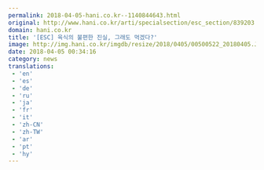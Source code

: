 ```yaml
---
permalink: 2018-04-05-hani.co.kr--1140844643.html
original: http://www.hani.co.kr/arti/specialsection/esc_section/839203.html
domain: hani.co.kr
title: '[ESC] 육식의 불편한 진실, 그래도 먹겠다?'
image: http://img.hani.co.kr/imgdb/resize/2018/0405/00500522_20180405.JPG
date: 2018-04-05 00:34:16
category: news
translations: 
 - 'en'
 - 'es'
 - 'de'
 - 'ru'
 - 'ja'
 - 'fr'
 - 'it'
 - 'zh-CN'
 - 'zh-TW'
 - 'ar'
 - 'pt'
 - 'hy'
---
```


